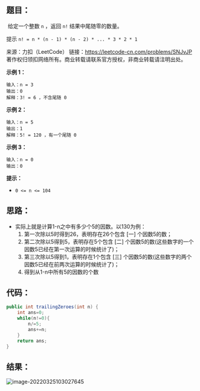 ## 题目：

​	给定一个整数 `n` ，返回 `n!` 结果中尾随零的数量。

提示 `n! = n * (n - 1) * (n - 2) * ... * 3 * 2 * 1`



来源：力扣（LeetCode） 链接：https://leetcode-cn.com/problems/SNJvJP 著作权归领扣网络所有。商业转载请联系官方授权，非商业转载请注明出处。

<!--more-->

**示例 1：**

```
输入：n = 3
输出：0
解释：3! = 6 ，不含尾随 0
```

**示例 2：**

```
输入：n = 5
输出：1
解释：5! = 120 ，有一个尾随 0
```

**示例 3：**

```
输入：n = 0
输出：0
```

 

**提示：**

- `0 <= n <= 104`

## 思路：

- 实际上就是计算1-n之中有多少个5的因数。以130为例：
  1. 第一次除以5时得到26，表明存在26个包含 [一] 个因数5的数；
  2. 第二次除以5得到5，表明存在5个包含 [二] 个因数5的数(这些数字的一个因数5已经在第一次运算的时候统计了)；
  3. 第三次除以5得到1，表明存在1个包含 [三] 个因数5的数(这些数字的两个因数5已经在前两次运算的时候统计了)；
  4. 得到从1-n中所有5的因数的个数

## 代码：

```java
public int trailingZeroes(int n) {
    int ans=0;
    while(n!=0){
        n/=5;
        ans+=n;
    }
    return ans;
}
```

## 结果：

![image-20220325103027645](https://gitee.com/misteryliu/typora/raw/master/image/image-20220325103027645.png)